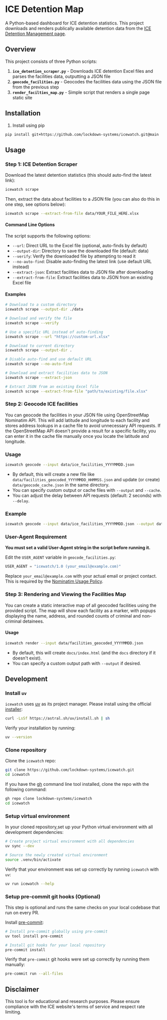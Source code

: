 # ICE Detention Map

A Python-based dashboard for ICE detention statistics. This project downloads and renders publically available detention data from the [ICE Detention Management page](https://www.ice.gov/detain/detention-management).

## Overview

This project consists of three Python scripts:

1. **`ice_detention_scraper.py`** - Downloads ICE detention Excel files and parses the facilities data, outputting a JSON file
2. **`geocode_facilities.py`** - Geocodes the facilities data using the JSON file from the previous step
3. **`render_facilties_map.py`** - Simple script that renders a single page static site

## Installation

1. Install using pip

```bash
pip install git+https://github.com/lockdown-systems/icewatch.git@main
```

## Usage

### Step 1: ICE Detention Scraper

Download the latest detention statistics (this should auto-find the latest link):

```bash
icewatch scrape
```

Then, extract the data about facilities to a JSON file (you can also do this in one step, see options below):

```bash
icewatch scrape --extract-from-file data/YOUR_FILE_HERE.xlsx
```

#### Command Line Options

The script supports the following options:

- `--url`: Direct URL to the Excel file (optional, auto-finds by default)
- `--output-dir`: Directory to save the downloaded file (default: data)
- `--verify`: Verify the downloaded file by attempting to read it
- `--no-auto-find`: Disable auto-finding the latest link (use default URL instead)
- `--extract-json`: Extract facilities data to JSON file after downloading
- `--extract-from-file`: Extract facilities data to JSON from an existing Excel file

#### Examples

```bash
# Download to a custom directory
icewatch scrape --output-dir ./data

# Download and verify the file
icewatch scrape --verify

# Use a specific URL instead of auto-finding
icewatch scrape --url "https://custom-url.xlsx"

# Download to current directory
icewatch scrape --output-dir .

# Disable auto-find and use default URL
icewatch scrape --no-auto-find

# Download and extract facilities data to JSON
icewatch scrape --extract-json

# Extract JSON from an existing Excel file
icewatch scrape --extract-from-file "path/to/existing/file.xlsx"
```

### Step 2: Geocode ICE facilities

You can geocode the facilities in your JSON file using OpenStreetMap Nominatim API. This will add latitude and longitude to each facility and stores address lookups in a cache file to avoid unnecessary API requests. If the OpenStreetMap API doesn't provide a result for a specific facility, you can enter it in the cache file manually once you locate the latitude and longitude.

### Usage

```bash
icewatch geocode --input data/ice_facilities_YYYYMMDD.json
```

- By default, this will create a new file like `data/facilities_geocoded_YYYYMMDD_HHMMSS.json` and update (or create) `data/geocode_cache.json` in the same directory.
- You can specify custom output or cache files with `--output` and `--cache`.
- You can adjust the delay between API requests (default: 2 seconds) with `--delay`.

### Example

```bash
icewatch geocode --input data/ice_facilities_YYYYMMDD.json --output data/facilities_geocoded_YYYYMMDD.json --cache data/geocode_cache.json
```

### User-Agent Requirement

**You must set a valid User-Agent string in the script before running it.**

Edit the `USER_AGENT` variable in `geocode_facilities.py`:

```python
USER_AGENT = "icewatch/1.0 (your_email@example.com)"
```

Replace `your_email@example.com` with your actual email or project contact. This is required by the [Nominatim Usage Policy](https://operations.osmfoundation.org/policies/nominatim/).

### Step 3: Rendering and Viewing the Facilities Map

You can create a static interactive map of all geocoded facilities using the provided script. The map will show each facility as a marker, with popups displaying the name, address, and rounded counts of criminal and non-criminal detainees.

#### Usage

```bash
icewatch render --input data/facilities_geocoded_YYYYMMDD.json
```

- By default, this will create `docs/index.html` (and the `docs` directory if it doesn't exist).
- You can specify a custom output path with `--output` if desired.

## Development

### Install `uv`

`icewatch` uses [uv](https://astral.sh/uv/) as its project manager. Please install using the official [installer](https://docs.astral.sh/uv/#installation):

```bash
curl -LsSf https://astral.sh/uv/install.sh | sh
```

Verify your installation by running:

```bash
uv --version
```

### Clone repository

Clone the `icewatch` repo:

```bash
git clone https://github.com/lockdown-systems/icewatch.git
cd icewatch
```

If you have the [gh](https://github.com/cli/cli) command line tool installed, clone the repo with the following command:

```bash
gh repo clone lockdown-systems/icewatch
cd icewatch
```

### Setup virtual environment

In your cloned repository,set up your Python virtual environment with all development dependencies:

```bash
# Create project virtual environment with all dependencies
uv sync --dev

# Source the newly created virtual environment
source .venv/bin/activate
```

Verify that your environment was set up correctly by running `icewatch` with `uv`:

```bash
uv run icewatch --help
```

### Setup pre-commit git hooks (Optional)

This step is optional and runs the same checks on your local codebase that run on every PR.

Install [pre-commit](https://github.com/pre-commit/pre-commit):

```bash
# Install pre-commit globally using pre-commit
uv tool install pre-commit

# Install git hooks for your local repository
pre-commit install
```

Verify that `pre-commit` git hooks were set up correctly by running them manually:

```bash
pre-commit run --all-files
```

## Disclaimer

This tool is for educational and research purposes. Please ensure compliance with the ICE website's terms of service and respect rate limiting.
